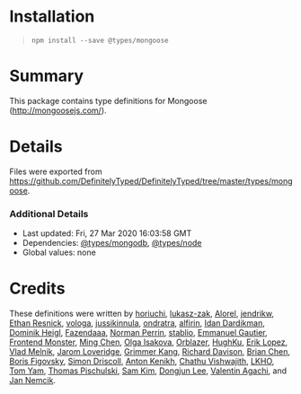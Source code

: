 # Installation
> `npm install --save @types/mongoose`

# Summary
This package contains type definitions for Mongoose (http://mongoosejs.com/).

# Details
Files were exported from https://github.com/DefinitelyTyped/DefinitelyTyped/tree/master/types/mongoose.

### Additional Details
 * Last updated: Fri, 27 Mar 2020 16:03:58 GMT
 * Dependencies: [@types/mongodb](https://npmjs.com/package/@types/mongodb), [@types/node](https://npmjs.com/package/@types/node)
 * Global values: none

# Credits
These definitions were written by [horiuchi](https://github.com/horiuchi), [lukasz-zak](https://github.com/lukasz-zak), [Alorel](https://github.com/Alorel), [jendrikw](https://github.com/jendrikw), [Ethan Resnick](https://github.com/ethanresnick), [vologa](https://github.com/vologab), [jussikinnula](https://github.com/jussikinnula), [ondratra](https://github.com/ondratra), [alfirin](https://github.com/alfirin), [Idan Dardikman](https://github.com/idandrd), [Dominik Heigl](https://github.com/various89), [Fazendaaa](https://github.com/Fazendaaa), [Norman Perrin](https://github.com/NormanPerrin), [stablio](https://github.com/stablio), [Emmanuel Gautier](https://github.com/emmanuelgautier), [Frontend Monster](https://github.com/frontendmonster), [Ming Chen](https://github.com/mingchen), [Olga Isakova](https://github.com/penumbra1), [Orblazer](https://github.com/orblazer), [HughKu](https://github.com/HughKu), [Erik Lopez](https://github.com/niuware), [Vlad Melnik](https://github.com/vladmel1234), [Jarom Loveridge](https://github.com/jloveridge), [Grimmer Kang](https://github.com/grimmer0125), [Richard Davison](https://github.com/richarddd), [Brian Chen](https://github.com/ToucheSir), [Boris Figovsky](https://github.com/borfig), [Simon Driscoll](https://github.com/dinodeSimon), [Anton Kenikh](https://github.com/anthony-kenikh), [Chathu Vishwajith](https://github.com/iamchathu), [LKHO](https://github.com/lkho), [Tom Yam](https://github.com/tomyam1), [Thomas Pischulski](https://github.com/nephix), [Sam Kim](https://github.com/rlaace423), [Dongjun Lee](https://github.com/ChazEpps), [Valentin Agachi](https://github.com/avaly), and [Jan Nemcik](https://github.com/JanNemcik).
